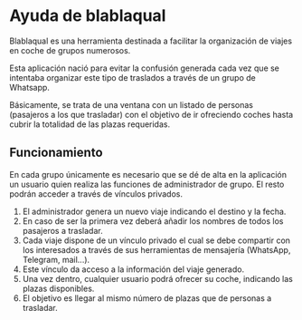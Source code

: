 # Ayuda de blablaqual
Blablaqual es una herramienta destinada a facilitar la organización de viajes en coche de grupos numerosos.

Esta aplicación nació para evitar la confusión generada cada vez que se intentaba organizar este tipo de traslados a través de un grupo de Whatsapp.

Básicamente, se trata de una ventana con un listado de personas (pasajeros a los que trasladar) con el objetivo de ir ofreciendo coches hasta cubrir la totalidad de las plazas requeridas.

## Funcionamiento
En cada grupo únicamente es necesario que se dé de alta en la aplicación un usuario quien realiza las funciones de administrador de grupo. El resto podrán acceder a través de vínculos privados.

1. El administrador genera un nuevo viaje indicando el destino y la fecha.
2. En caso de ser la primera vez deberá añadir los nombres de todos los pasajeros a trasladar.
3. Cada viaje dispone de un vínculo privado el cual se debe compartir con los interesados a través de sus herramientas de mensajería (WhatsApp, Telegram, mail...).
4. Este vínculo da acceso a la información del viaje generado.
5. Una vez dentro, cualquier usuario podrá ofrecer su coche, indicando las plazas disponibles.
6. El objetivo es llegar al mismo número de plazas que de personas a trasladar.